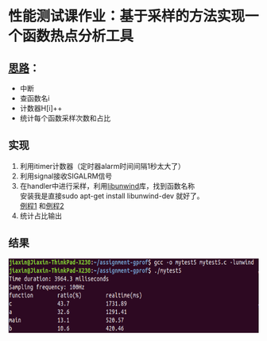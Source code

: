 # 性能测试课作业：基于采样的方法实现一个函数热点分析工具

## [思路](https://blog.csdn.net/u013431916/article/details/79908604)：
* 中断
* 查函数名i
* 计数器H[i]++ 
* 统计每个函数采样次数和占比

## 实现
1. 利用itimer计数器（定时器alarm时间间隔1秒太大了）
2. 利用signal接收SIGALRM信号
3. 在handler中进行采样，利用[libunwind](https://www.nongnu.org/libunwind/docs.html)库，找到函数名称  
安装我是直接sudo apt-get install libunwind-dev 就好了。  
[例程1](https://www.jianshu.com/p/f19cbeeafd45) 和[例程2](https://github.com/daniel-thompson/libunwind-examples)
4. 统计占比输出

## 结果
<img src="https://github.com/xinxin1000/Sampling-Func-Count/blob/master/freq-profile-test.png" width="600" height="150" align="bottom" />
